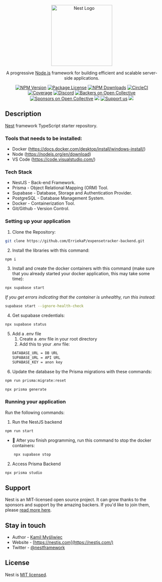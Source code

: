 <p align="center">
  <a href="http://nestjs.com/" target="blank"><img src="https://nestjs.com/img/logo-small.svg" width="200" alt="Nest Logo" /></a>
</p>

[circleci-image]: https://img.shields.io/circleci/build/github/nestjs/nest/master?token=abc123def456
[circleci-url]: https://circleci.com/gh/nestjs/nest

  <p align="center">A progressive <a href="http://nodejs.org" target="_blank">Node.js</a> framework for building efficient and scalable server-side applications.</p>
    <p align="center">
<a href="https://www.npmjs.com/~nestjscore" target="_blank"><img src="https://img.shields.io/npm/v/@nestjs/core.svg" alt="NPM Version" /></a>
<a href="https://www.npmjs.com/~nestjscore" target="_blank"><img src="https://img.shields.io/npm/l/@nestjs/core.svg" alt="Package License" /></a>
<a href="https://www.npmjs.com/~nestjscore" target="_blank"><img src="https://img.shields.io/npm/dm/@nestjs/common.svg" alt="NPM Downloads" /></a>
<a href="https://circleci.com/gh/nestjs/nest" target="_blank"><img src="https://img.shields.io/circleci/build/github/nestjs/nest/master" alt="CircleCI" /></a>
<a href="https://coveralls.io/github/nestjs/nest?branch=master" target="_blank"><img src="https://coveralls.io/repos/github/nestjs/nest/badge.svg?branch=master#9" alt="Coverage" /></a>
<a href="https://discord.gg/G7Qnnhy" target="_blank"><img src="https://img.shields.io/badge/discord-online-brightgreen.svg" alt="Discord"/></a>
<a href="https://opencollective.com/nest#backer" target="_blank"><img src="https://opencollective.com/nest/backers/badge.svg" alt="Backers on Open Collective" /></a>
<a href="https://opencollective.com/nest#sponsor" target="_blank"><img src="https://opencollective.com/nest/sponsors/badge.svg" alt="Sponsors on Open Collective" /></a>
  <a href="https://paypal.me/kamilmysliwiec" target="_blank"><img src="https://img.shields.io/badge/Donate-PayPal-ff3f59.svg"/></a>
    <a href="https://opencollective.com/nest#sponsor"  target="_blank"><img src="https://img.shields.io/badge/Support%20us-Open%20Collective-41B883.svg" alt="Support us"></a>
  <a href="https://twitter.com/nestframework" target="_blank"><img src="https://img.shields.io/twitter/follow/nestframework.svg?style=social&label=Follow"></a>
</p>
  <!--[![Backers on Open Collective](https://opencollective.com/nest/backers/badge.svg)](https://opencollective.com/nest#backer)
  [![Sponsors on Open Collective](https://opencollective.com/nest/sponsors/badge.svg)](https://opencollective.com/nest#sponsor)-->

## Description

[Nest](https://github.com/nestjs/nest) framework TypeScript starter repository.

### Tools that needs to be installed:
- Docker (https://docs.docker.com/desktop/install/windows-install/)
- Node (https://nodejs.org/en/download)
- VS Code (https://code.visualstudio.com/)
  
### Tech Stack
- NestJS - Back-end Framework.
- Prisma - Object Relational Mapping (ORM) Tool.
- Supabase - Database, Storage and Authentication Provider.
- PostgreSQL - Database Management System.
- Docker - Containerization Tool.
- Git/Github - Version Control.

### Setting up your application
1. Clone the Repository:
```bash
git clone https://github.com/ErriekaP/expensetracker-backend.git
```
2. Install the libraries with this command:
```bash
npm i
```
3. Install and create the docker containers with this command (make sure that you already started your docker application, this may take some time):
```bash   
npx supabase start
```
  <i>If you get errors indicating that the container is unhealthy, run this instead:</i>
  ```bash   
  supabase start --ignore-health-check
  ```
4. Get supabase credentials:
```bash   
npx supabase status
```
5. Add a .env file
    1. Create a .env file in your root directory
    2. Add this to your .env file:
    ```bash   
    DATABASE_URL = DB URL
    SUPABASE_URL = API URL
    SUPABASE_KEY = anon key
    ```
6. Update the database by the Prisma migrations with these commands:
   
```bash   
npm run prisma:migrate:reset
```

```bash   
npx prisma generate
```

### Running your application
Run the following commands:
1. Run the NestJS backend
```bash   
npm run start
```
- 📌 After you finish programming, run this command to stop the docker containers:
```bash   
    npx supabase stop
```

2. Access Prisma Backend
```bash   
npx prisma studio
```


## Support

Nest is an MIT-licensed open source project. It can grow thanks to the sponsors and support by the amazing backers. If you'd like to join them, please [read more here](https://docs.nestjs.com/support).

## Stay in touch

- Author - [Kamil Myśliwiec](https://kamilmysliwiec.com)
- Website - [https://nestjs.com](https://nestjs.com/)
- Twitter - [@nestframework](https://twitter.com/nestframework)

## License

Nest is [MIT licensed](LICENSE).
